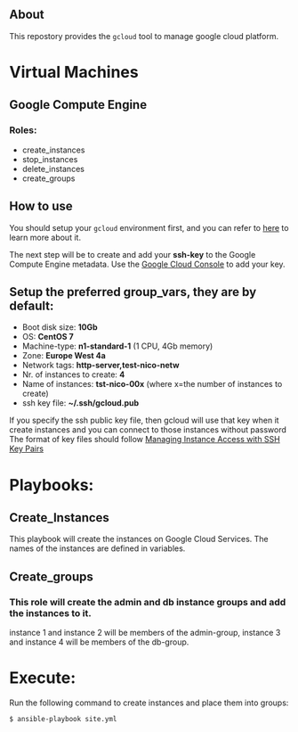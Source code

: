 ## About
This repostory provides the `gcloud` tool to manage google cloud platform.  

Virtual Machines
================
## Google Compute Engine
### Roles:
- create_instances
- stop_instances
- delete_instances
- create_groups

## How to use
You should setup your `gcloud` environment first, and you can refer to [here](https://cloud.google.com/compute/docs/gcloud-compute/#auth) to learn more about it.

The next step will be to create and add your **ssh-key** to the Google Compute Engine metadata. Use the [Google Cloud Console](https://console.cloud.google.com) to add your key.

## Setup the preferred group_vars, they are by default:
- Boot disk size: **10Gb**
- OS: **CentOS 7**
- Machine-type: **n1-standard-1** (1 CPU, 4Gb memory)
- Zone: **Europe West 4a**
- Network tags: **http-server,test-nico-netw**
- Nr. of instances to create: **4**
- Name of instances: **tst-nico-00x** (where x=the number of instances to create)
- ssh key file: **~/.ssh/gcloud.pub**

If you specify the ssh public key file, then gcloud will use that key when it create instances and you can connect to those instances without password
The format of key files should follow [Managing Instance Access with SSH Key Pairs](https://cloud.google.com/compute/docs/instances/adding-removing-ssh-keys)

# Playbooks:

## Create_Instances
This playbook will create the instances on Google Cloud Services. The names of the instances are defined in variables.

## Create_groups
### This role will create the admin and db instance groups and add the instances to it.
instance 1 and instance 2 will be members of the admin-group,
instance 3 and instance 4 will be members of the db-group.

# Execute:
Run the following command to create instances and place them into groups:
```sh
$ ansible-playbook site.yml
```


